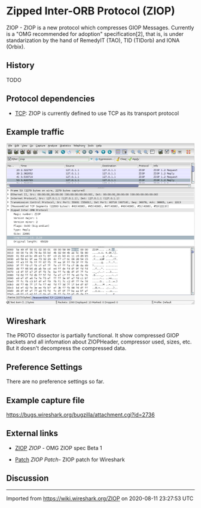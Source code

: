 # Zipped Inter-ORB Protocol (ZIOP)

ZIOP - ZIOP is a new protocol which compresses GIOP Messages. Currently is a "OMG recommended for adoption" specification\[2\], that is, is under standarization by the hand of RemedyIT (TAO), TID (TIDorb) and IONA (Orbix).

## History

TODO

## Protocol dependencies

  - [TCP](/TCP): ZIOP is currently defined to use TCP as its transport protocol

## Example traffic

![Wireshark\_ziop.png](uploads/__moin_import__/attachments/ZIOP/Wireshark_ziop.png "Wireshark_ziop.png")

## Wireshark

The PROTO dissector is partially functional. It show compressed GIOP packets and all infomation about ZIOPHeader, compressor used, sizes, etc. But it doesn't decompress the compressed data.

## Preference Settings

There are no preference settings so far.

## Example capture file

<https://bugs.wireshark.org/bugzilla/attachment.cgi?id=2736>

## External links

  - [ZIOP](http://www.omg.org/cgi-bin/apps/doc?ptc/09-01-03.pdf) *ZIOP* - OMG ZIOP spec Beta 1

  - [Patch](https://bugs.wireshark.org/bugzilla/attachment.cgi?id=2786) *ZIOP Patch*- ZIOP patch for Wireshark

## Discussion

---

Imported from https://wiki.wireshark.org/ZIOP on 2020-08-11 23:27:53 UTC
